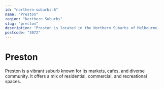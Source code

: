 ```yaml
---
id: "northern-suburbs-6"
name: "Preston"
region: "Northern Suburbs"
slug: "preston"
description: "Preston is located in the Northern Suburbs of Melbourne. Find trusted local plumbers serving this area."
postcode: "3072"
---
```


# Preston

Preston is a vibrant suburb known for its markets, cafes, and diverse community. It offers a mix of residential, commercial, and recreational spaces. 